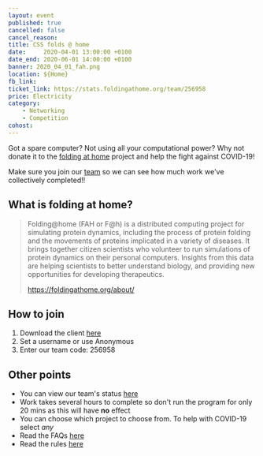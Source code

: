 ```yaml
---
layout: event
published: true
cancelled: false
cancel_reason:
title: CSS folds @ home
date:     2020-04-01 13:00:00 +0100
date_end: 2020-06-01 14:00:00 +0100
banner: 2020_04_01_fah.png
location: ${Home}
fb_link:
ticket_link: https://stats.foldingathome.org/team/256958
price: Electricity
category:
    - Networking
    - Competition
cohost:
---
```


Got a spare computer? Not using all your computational power? Why not donate it to the [folding at home](https://foldingathome.org) project and help the fight against COVID-19!

Make sure you join our [team](https://stats.foldingathome.org/team/256958) so we can see how much work we've collectively completed!!

## What is folding at home?
<blockquote cite="https://foldingathome.org/about/">
    <p>Folding@home (FAH or F@h) is a distributed computing project for simulating protein dynamics, including the process of protein folding and the movements of proteins implicated in a variety of diseases. It brings together citizen scientists who volunteer to run simulations of protein dynamics on their personal computers. Insights from this data are helping scientists to better understand biology, and providing new opportunities for developing therapeutics.</p>
    <span class="citation"><a href="https://foldingathome.org/about/">https://foldingathome.org/about/</a></span>
</blockquote>

## How to join
1. Download the client [here](https://foldingathome.org/start-folding/)
2. Set a username or use Anonymous
3. Enter our team code: 256958

## Other points
- You can view our team's status [here](https://stats.foldingathome.org/team/256958)
- Work takes several hours to complete so don't run the program for only 20 mins as this will have **no** effect
- You can choose which project to choose from. To help with COVID-19 select *any*
- Read the FAQs [here](https://foldingathome.org/support/faq/project-details/)
- Read the rules [here](https://foldingathome.org/support/faq/rules-policies/)
